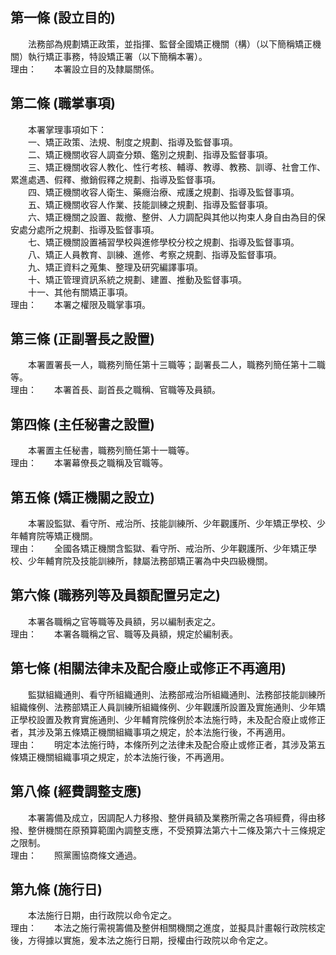 第一條 (設立目的)
-----------------
　　法務部為規劃矯正政策，並指揮、監督全國矯正機關（構）（以下簡稱矯正機關）執行矯正事務，特設矯正署（以下簡稱本署）。  
理由：　　本署設立目的及隸屬關係。

第二條 (職掌事項)
-----------------
　　本署掌理事項如下：  
　　一、矯正政策、法規、制度之規劃、指導及監督事項。  
　　二、矯正機關收容人調查分類、鑑別之規劃、指導及監督事項。  
　　三、矯正機關收容人教化、性行考核、輔導、教導、教務、訓導、社會工作、累進處遇、假釋、撤銷假釋之規劃、指導及監督事項。  
　　四、矯正機關收容人衛生、藥癮治療、戒護之規劃、指導及監督事項。  
　　五、矯正機關收容人作業、技能訓練之規劃、指導及監督事項。  
　　六、矯正機關之設置、裁撤、整併、人力調配與其他以拘束人身自由為目的保安處分處所之規劃、指導及監督事項。  
　　七、矯正機關設置補習學校與進修學校分校之規劃、指導及監督事項。  
　　八、矯正人員教育、訓練、進修、考察之規劃、指導及監督事項。  
　　九、矯正資料之蒐集、整理及研究編譯事項。  
　　十、矯正管理資訊系統之規劃、建置、推動及監督事項。  
　　十一、其他有關矯正事項。  
理由：　　本署之權限及職掌事項。

第三條 (正副署長之設置)
-----------------------
　　本署置署長一人，職務列簡任第十三職等；副署長二人，職務列簡任第十二職等。  
理由：　　本署首長、副首長之職稱、官職等及員額。

第四條 (主任秘書之設置)
-----------------------
　　本署置主任秘書，職務列簡任第十一職等。  
理由：　　本署幕僚長之職稱及官職等。

第五條 (矯正機關之設立)
-----------------------
　　本署設監獄、看守所、戒治所、技能訓練所、少年觀護所、少年矯正學校、少年輔育院等矯正機關。  
理由：　　全國各矯正機關含監獄、看守所、戒治所、少年觀護所、少年矯正學校、少年輔育院及技能訓練所，隸屬法務部矯正署為中央四級機關。

第六條 (職務列等及員額配置另定之)
---------------------------------
　　本署各職稱之官等職等及員額，另以編制表定之。  
理由：　　本署各職稱之官、職等及員額，規定於編制表。

第七條 (相關法律未及配合廢止或修正不再適用)
-------------------------------------------
　　監獄組織通則、看守所組織通則、法務部戒治所組織通則、法務部技能訓練所組織條例、法務部矯正人員訓練所組織條例、少年觀護所設置及實施通則、少年矯正學校設置及教育實施通則、少年輔育院條例於本法施行時，未及配合廢止或修正者，其涉及第五條矯正機關組織事項之規定，於本法施行後，不再適用。  
理由：　　明定本法施行時，本條所列之法律未及配合廢止或修正者，其涉及第五條矯正機關組織事項之規定，於本法施行後，不再適用。

第八條 (經費調整支應)
---------------------
　　本署籌備及成立，因調配人力移撥、整併員額及業務所需之各項經費，得由移撥、整併機關在原預算範圍內調整支應，不受預算法第六十二條及第六十三條規定之限制。  
理由：　　照黨團協商條文通過。

第九條 (施行日)
---------------
　　本法施行日期，由行政院以命令定之。  
理由：　　本法之施行需視籌備及整併相關機關之進度，並擬具計畫報行政院核定後，方得據以實施，爰本法之施行日期，授權由行政院以命令定之。